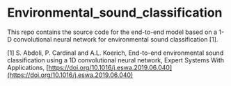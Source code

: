 # Environmental_sound_classification

This repo contains the source code for the end-to-end model based on 
a 1-D convolutional neural network for environmental sound classification [1].

[1] S. Abdoli, P. Cardinal and A.L. Koerich, End-to-end environmental sound classification using a 1D convolutional neural network, Expert Systems With Applications, [https://doi.org/10.1016/j.eswa.2019.06.040](https://doi.org/10.1016/j.eswa.2019.06.040)
